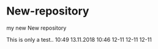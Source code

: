 # New-repository
my new New repository


This is only a test..
10:49
13.11.2018 10:46
12-11
12-11
12-11
